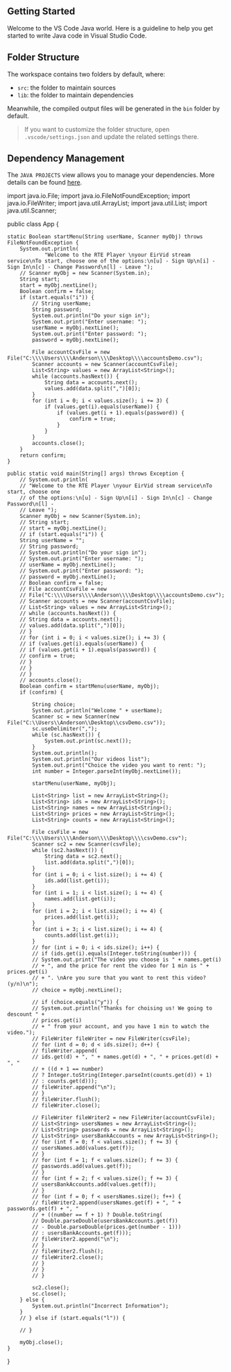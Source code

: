 ## Getting Started

Welcome to the VS Code Java world. Here is a guideline to help you get started to write Java code in Visual Studio Code.

## Folder Structure

The workspace contains two folders by default, where:

- `src`: the folder to maintain sources
- `lib`: the folder to maintain dependencies

Meanwhile, the compiled output files will be generated in the `bin` folder by default.

> If you want to customize the folder structure, open `.vscode/settings.json` and update the related settings there.

## Dependency Management

The `JAVA PROJECTS` view allows you to manage your dependencies. More details can be found [here](https://github.com/microsoft/vscode-java-dependency#manage-dependencies).

import java.io.File;
import java.io.FileNotFoundException;
import java.io.FileWriter;
import java.util.ArrayList;
import java.util.List;
import java.util.Scanner;

public class App {

    static Boolean startMenu(String userName, Scanner myObj) throws FileNotFoundException {
        System.out.println(
                "Welcome to the RTE Player \nyour EirVid stream service\nTo start, choose one of the options:\n[u] - Sign Up\n[i] - Sign In\n[c] - Change Password\n[l] - Leave ");
        // Scanner myObj = new Scanner(System.in);
        String start;
        start = myObj.nextLine();
        Boolean confirm = false;
        if (start.equals("i")) {
            // String userName;
            String password;
            System.out.println("Do your sign in");
            System.out.print("Enter username: ");
            userName = myObj.nextLine();
            System.out.print("Enter password: ");
            password = myObj.nextLine();

            File accountCsvFile = new File("C:\\\\Users\\\\Anderson\\\\Desktop\\\\accountsDemo.csv");
            Scanner accounts = new Scanner(accountCsvFile);
            List<String> values = new ArrayList<String>();
            while (accounts.hasNext()) {
                String data = accounts.next();
                values.add(data.split(",")[0]);
            }
            for (int i = 0; i < values.size(); i += 3) {
                if (values.get(i).equals(userName)) {
                    if (values.get(i + 1).equals(password)) {
                        confirm = true;
                    }
                }
            }
            accounts.close();
        }
        return confirm;
    }

    public static void main(String[] args) throws Exception {
        // System.out.println(
        // "Welcome to the RTE Player \nyour EirVid stream service\nTo start, choose one
        // of the options:\n[u] - Sign Up\n[i] - Sign In\n[c] - Change Password\n[l] -
        // Leave ");
        Scanner myObj = new Scanner(System.in);
        // String start;
        // start = myObj.nextLine();
        // if (start.equals("i")) {
        String userName = "";
        // String password;
        // System.out.println("Do your sign in");
        // System.out.print("Enter username: ");
        // userName = myObj.nextLine();
        // System.out.print("Enter password: ");
        // password = myObj.nextLine();
        // Boolean confirm = false;
        // File accountCsvFile = new
        // File("C:\\\\Users\\\\Anderson\\\\Desktop\\\\accountsDemo.csv");
        // Scanner accounts = new Scanner(accountCsvFile);
        // List<String> values = new ArrayList<String>();
        // while (accounts.hasNext()) {
        // String data = accounts.next();
        // values.add(data.split(",")[0]);
        // }
        // for (int i = 0; i < values.size(); i += 3) {
        // if (values.get(i).equals(userName)) {
        // if (values.get(i + 1).equals(password)) {
        // confirm = true;
        // }
        // }
        // }
        // accounts.close();
        Boolean confirm = startMenu(userName, myObj);
        if (confirm) {

            String choice;
            System.out.println("Welcome " + userName);
            Scanner sc = new Scanner(new File("C:\\Users\\Anderson\\Desktop\\csvDemo.csv"));
            sc.useDelimiter(",");
            while (sc.hasNext()) {
                System.out.print(sc.next());
            }
            System.out.println();
            System.out.println("Our videos list");
            System.out.print("Choice the video you want to rent: ");
            int number = Integer.parseInt(myObj.nextLine());

            startMenu(userName, myObj);

            List<String> list = new ArrayList<String>();
            List<String> ids = new ArrayList<String>();
            List<String> names = new ArrayList<String>();
            List<String> prices = new ArrayList<String>();
            List<String> counts = new ArrayList<String>();

            File csvFile = new File("C:\\\\Users\\\\Anderson\\\\Desktop\\\\csvDemo.csv");
            Scanner sc2 = new Scanner(csvFile);
            while (sc2.hasNext()) {
                String data = sc2.next();
                list.add(data.split(",")[0]);
            }
            for (int i = 0; i < list.size(); i += 4) {
                ids.add(list.get(i));
            }
            for (int i = 1; i < list.size(); i += 4) {
                names.add(list.get(i));
            }
            for (int i = 2; i < list.size(); i += 4) {
                prices.add(list.get(i));
            }
            for (int i = 3; i < list.size(); i += 4) {
                counts.add(list.get(i));
            }
            // for (int i = 0; i < ids.size(); i++) {
            // if (ids.get(i).equals(Integer.toString(number))) {
            // System.out.print("The video you choose is " + names.get(i)
            // + ", and the price for rent the video for 1 min is " + prices.get(i)
            // + ". \nAre you sure that you want to rent this video? (y/n)\n");
            // choice = myObj.nextLine();

            // if (choice.equals("y")) {
            // System.out.println("Thanks for choising us! We going to descount " +
            // prices.get(i)
            // + " from your account, and you have 1 min to watch the video.");
            // FileWriter fileWriter = new FileWriter(csvFile);
            // for (int d = 0; d < ids.size(); d++) {
            // fileWriter.append(
            // ids.get(d) + ", " + names.get(d) + ", " + prices.get(d) + ", "
            // + ((d + 1 == number)
            // ? Integer.toString(Integer.parseInt(counts.get(d)) + 1)
            // : counts.get(d)));
            // fileWriter.append("\n");
            // }
            // fileWriter.flush();
            // fileWriter.close();

            // FileWriter fileWriter2 = new FileWriter(accountCsvFile);
            // List<String> usersNames = new ArrayList<String>();
            // List<String> passwords = new ArrayList<String>();
            // List<String> usersBankAccounts = new ArrayList<String>();
            // for (int f = 0; f < values.size(); f += 3) {
            // usersNames.add(values.get(f));
            // }
            // for (int f = 1; f < values.size(); f += 3) {
            // passwords.add(values.get(f));
            // }
            // for (int f = 2; f < values.size(); f += 3) {
            // usersBankAccounts.add(values.get(f));
            // }
            // for (int f = 0; f < usersNames.size(); f++) {
            // fileWriter2.append(usersNames.get(f) + ", " + passwords.get(f) + ", "
            // + ((number == f + 1) ? Double.toString(
            // Double.parseDouble(usersBankAccounts.get(f))
            // - Double.parseDouble(prices.get(number - 1)))
            // : usersBankAccounts.get(f)));
            // fileWriter2.append("\n");
            // }
            // fileWriter2.flush();
            // fileWriter2.close();
            // }
            // }
            // }

            sc2.close();
            sc.close();
        } else {
            System.out.println("Incorrect Information");
        }
        // } else if (start.equals("l")) {

        // }

        myObj.close();
    }

}
